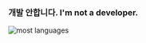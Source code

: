 ### 개발 안합니다. I'm not a developer.

![most languages](https://github-readme-stats.vercel.app/api/top-langs/?username=bigmacfive&layout=compact)
